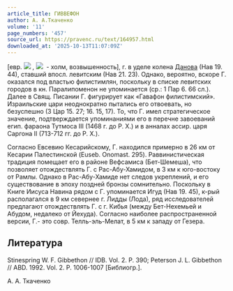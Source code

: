 ```yaml
---
article_title: ГИВВЕФОН
author: А. А.Ткаченко
volume: '11'
page_numbers: '457'
source_url: https://pravenc.ru/text/164957.html
downloaded_at: '2025-10-13T11:07:09Z'
---
```


[евр. ![](https://pravenc.ru/char/2712331/x40wtbg/image.png) , ![](https://pravenc.ru/char/26062/gibbx23tVN/image.png)  - холм, возвышенность], г. в уделе колена [Данова](https://pravenc.ru/text/Данова.html) (Нав 19. 44), ставший впосл. левитским (Нав 21. 23). Однако, вероятно, вскоре Г. оказался под властью филистимлян, поскольку в списке левитских городов в кн. Паралипоменон не упоминается (ср.: 1 Пар 6. 66 сл.). Далее в Свящ. Писании Г. фигурирует как «Гавафон филистимский». Израильские цари неоднократно пытались его отвоевать, но безуспешно (3 Цар 15. 27; 16. 15, 17). То, что Г. имел стратегическое значение, подтверждается упоминаниями его в перечне завоеваний егип. фараона Тутмоса III (1468 г. до Р. Х.) и в анналах ассир. царя Саргона II (713-712 гг. до Р. Х.).

Согласно Евсевию Кесарийскому, Г. находился примерно в 26 км от Кесарии Палестинской (Euseb. Onomast. 295). Раввинистическая традиция помещает его в районе Вефсамиса (Бет-Шемеша), что позволяет отождествлять Г. с Рас-Абу-Хамидом, в 3 км к юго-востоку от Рамлы. Однако в Рас-Абу-Хамиде нет следов укреплений, и его существование в эпоху поздней бронзы сомнительно. Поскольку в Книге Иисуса Навина рядом с Г. упоминается Игуд (Нав 19. 45), к-рый располагался в 9 км севернее г. Лидды (Лода), ряд исследователей предлагают отождествлять Г. с г. Кибья (между Бет-Нехемьей и Абудом, недалеко от Йехуда). Согласно наиболее распространенной версии, Г.- это совр. Телль-эль-Мелат, в 5 км к западу от Гезера.

## Литература

Stinespring W. F. Gibbethon // IDB. Vol. 2. P. 390; Peterson J. L. Gibbethon // ABD. 1992. Vol. 2. P. 1006-1007 [Библиогр.].

А. А.  Ткаченко
